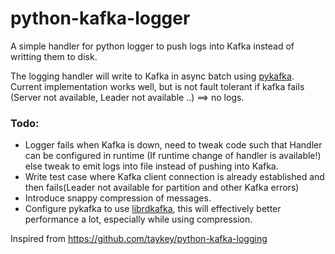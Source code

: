 # python-kafka-logger

A simple handler for python logger to push logs into Kafka instead of writting them to disk. 

The logging handler will write to Kafka in async batch using [pykafka](https://github.com/Parsely/pykafka). Current implementation works well, but is not fault tolerant if kafka fails (Server not available, Leader not available ..) ==> no logs.

### Todo:

* Logger fails when Kafka is down, need to tweak code such that Handler can be configured in runtime (If runtime change of handler is available!) else tweak to emit logs into file instead of pushing into Kafka.
* Write test case where Kafka client connection is already established and then fails(Leader not available for partition and other Kafka errors) 
* Introduce snappy compression of messages.
* Configure pykafka to use [librdkafka](https://github.com/edenhill/librdkafka), this will effectively better performance a lot, especially while using compression.

Inspired from https://github.com/taykey/python-kafka-logging 
